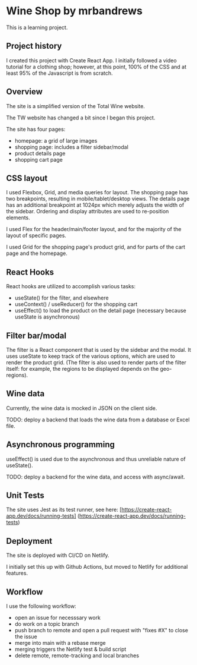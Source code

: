 # Wine Shop by mrbandrews

This is a learning project.  


## Project history

I created this project with Create React App.  I initially followed a video tutorial for a clothing shop; however, at this point, 100% of the CSS and at least 95% of the Javascript is from scratch.


## Overview 

The site is a simplified version of the Total Wine website.  

The TW website has changed a bit since I began this project.

The site has four pages:
  - homepage:  a grid of large images
  - shopping page: includes a filter sidebar/modal
  - product details page 
  - shopping cart page


## CSS layout 

I used Flexbox, Grid, and media queries for layout.  The shopping page has two breakpoints, resulting in mobile/tablet/desktop views.  The details page has an additional breakpoint at 1024px which merely adjusts the width of the sidebar.   Ordering and display attributes are used to re-position elements. 

I used Flex for the header/main/footer layout, and for the majority of the layout of specific pages. 

I used Grid for the shopping page's product grid, and for parts of the cart page and the homepage. 


## React Hooks

React hooks are utilized to accomplish various tasks: 
 - useState() for the filter, and elsewhere
 - useContext() / useReducer() for the shopping cart
 - useEffect() to load the product on the detail page (necessary because useState is asynchronous)
 

## Filter bar/modal

The filter is a React component that is used by the sidebar and the modal.  It uses useState to keep track of the various options, which are used to render the product grid.  (The filter is also used to render parts of the filter itself: for example, the regions to be displayed depends on the geo-regions).

## Wine data

Currently, the wine data is mocked in JSON on the client side.  

TODO:  deploy a backend that loads the wine data from a database or Excel file. 

## Asynchronous programming

useEffect() is used due to the asynchronous and thus unreliable nature of useState().  

TODO: deploy a backend for the wine data, and access with async/await. 


## Unit Tests

The site uses Jest as its test runner, see here: [https://create-react-app.dev/docs/running-tests] (https://create-react-app.dev/docs/running-tests) 


## Deployment

The site is deployed with CI/CD on Netlify.  

I initially set this up with Github Actions, but moved to Netlify for additional features.


## Workflow

I use the following workflow:
 - open an issue for necesssary work
 - do work on a topic branch
 - push branch to remote and open a pull request with "fixes #X" to close the issue
 - merge into main with a rebase merge
 - merging triggers the Netlify test & build script 
 - delete remote, remote-tracking and local branches


